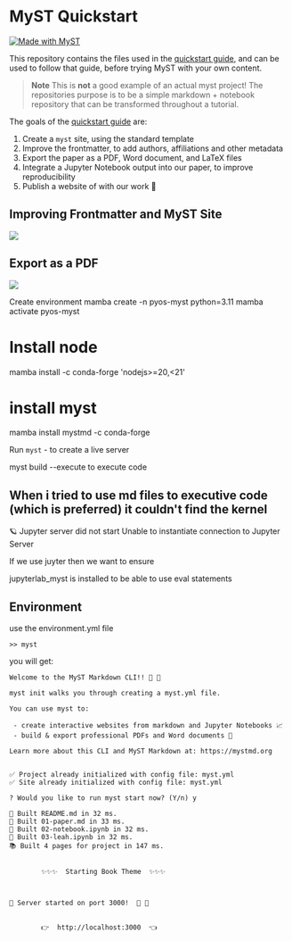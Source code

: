 # MyST Quickstart

[![Made with MyST](https://img.shields.io/badge/made%20with-myst-orange)](https://myst.tools)

This repository contains the files used in the [quickstart guide](https://myst.tools/docs/mystjs/quickstart), and can be used to follow that guide, before trying MyST with your own content.

> **Note** This is **not** a good example of an actual myst project! The repositories purpose is to be a simple markdown + notebook repository that can be transformed throughout a tutorial.

The goals of the [quickstart guide](https://myst.tools/docs/mystjs/quickstart) are:

1. Create a `myst` site, using the standard template
2. Improve the frontmatter, to add authors, affiliations and other metadata
3. Export the paper as a PDF, Word document, and LaTeX files
4. Integrate a Jupyter Notebook output into our paper, to improve reproducibility
5. Publish a website of with our work 🚀

## Improving Frontmatter and MyST Site

![](./images/frontmatter-after.png)

## Export as a PDF

![](./images/export-pdf.png)



Create environment
mamba create -n pyos-myst python=3.11
mamba activate pyos-myst 

# Install node
mamba install -c conda-forge 'nodejs>=20,<21'
# install myst 
mamba install mystmd -c conda-forge

Run `myst` - to create a live server

myst build --execute to execute code


## When i tried to use md files to executive code (which is preferred) it couldn't find the kernel 
🪐 Jupyter server did not start
Unable to instantiate connection to Jupyter Server 

If we use juyter then we want to ensure 

jupyterlab_myst is installed to be able to use eval statements


## Environment 

use the environment.yml file 

`>> myst `

you will get:

```
Welcome to the MyST Markdown CLI!! 🎉 🚀

myst init walks you through creating a myst.yml file.

You can use myst to:

 - create interactive websites from markdown and Jupyter Notebooks 📈
 - build & export professional PDFs and Word documents 📄

Learn more about this CLI and MyST Markdown at: https://mystmd.org


✅ Project already initialized with config file: myst.yml
✅ Site already initialized with config file: myst.yml

? Would you like to run myst start now? (Y/n) y
```


```
📖 Built README.md in 32 ms.
📖 Built 01-paper.md in 33 ms.
📖 Built 02-notebook.ipynb in 32 ms.
📖 Built 03-leah.ipynb in 32 ms.
📚 Built 4 pages for project in 147 ms.


        ✨✨✨  Starting Book Theme  ✨✨✨



🔌 Server started on port 3000!  🥳 🎉


        👉  http://localhost:3000  👈
```
